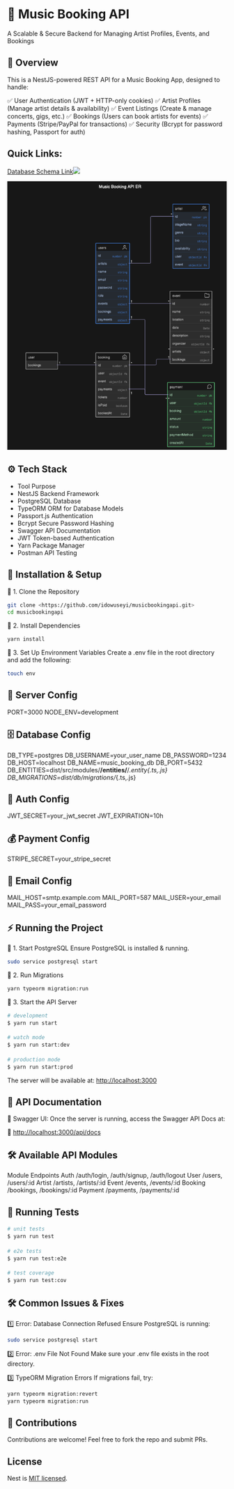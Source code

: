 # 🎵 Music Booking API

A Scalable & Secure Backend for Managing Artist Profiles, Events, and Bookings

## 📌 Overview

This is a NestJS-powered REST API for a Music Booking App, designed to handle:

✅ User Authentication (JWT + HTTP-only cookies)
✅ Artist Profiles (Manage artist details & availability)
✅ Event Listings (Create & manage concerts, gigs, etc.)
✅ Bookings (Users can book artists for events)
✅ Payments (Stripe/PayPal for transactions)
✅ Security (Bcrypt for password hashing, Passport for auth)

## Quick Links:

[Database Schema Link![](https://app.eraser.io/workspace/UDJp0kE4JfNzjG16FJeH/preview?elements=u1Rpi-JOF293VJmIw5a0kw&type=embed)](https://app.eraser.io/workspace/UDJp0kE4JfNzjG16FJeH?elements=u1Rpi-JOF293VJmIw5a0kw)

![Database Schema](<Screenshot from 2025-04-03 00-42-08.png>)

## ⚙️ Tech Stack

- Tool Purpose
- NestJS Backend Framework
- PostgreSQL Database
- TypeORM ORM for Database Models
- Passport.js Authentication
- Bcrypt Secure Password Hashing
- Swagger API Documentation
- JWT Token-based Authentication
- Yarn Package Manager
- Postman API Testing

## 🚀 Installation & Setup

🔹 1. Clone the Repository

```bash
git clone <https://github.com/idowuseyi/musicbookingapi.git>
cd musicbookingapi
```

🔹 2. Install Dependencies

```bash
yarn install
```

🔹 3. Set Up Environment Variables
Create a .env file in the root directory and add the following:

```bash
touch env
```

## 🚀 Server Config

PORT=3000
NODE_ENV=development

## 🗄️ Database Config

DB_TYPE=postgres
DB_USERNAME=your_user_name
DB_PASSWORD=1234
DB_HOST=localhost
DB_NAME=music_booking_db
DB_PORT=5432
DB_ENTITIES=dist/src/modules/**/entities/**/*.entity{.ts,.js}
DB_MIGRATIONS=dist/db/migrations/*{.ts,.js}

## 🔐 Auth Config

JWT_SECRET=your_jwt_secret
JWT_EXPIRATION=10h

## 💰 Payment Config

STRIPE_SECRET=your_stripe_secret

## 📧 Email Config

MAIL_HOST=smtp.example.com
MAIL_PORT=587
MAIL_USER=your_email
MAIL_PASS=your_email_password

## ⚡ Running the Project

🔹 1. Start PostgreSQL
Ensure PostgreSQL is installed & running.

```bash
sudo service postgresql start
```

🔹 2. Run Migrations

```bash
yarn typeorm migration:run
```

🔹 3. Start the API Server

```bash
# development
$ yarn run start

# watch mode
$ yarn run start:dev

# production mode
$ yarn run start:prod
```

The server will be available at: <http://localhost:3000>

## 📜 API Documentation

📌 Swagger UI:
Once the server is running, access the Swagger API Docs at:

🔗 <http://localhost:3000/api/docs>

## 🛠️ Available API Modules

Module Endpoints
Auth /auth/login, /auth/signup, /auth/logout
User /users, /users/:id
Artist /artists, /artists/:id
Event /events, /events/:id
Booking /bookings, /bookings/:id
Payment /payments, /payments/:id

## 🧪 Running Tests

```bash
# unit tests
$ yarn run test

# e2e tests
$ yarn run test:e2e

# test coverage
$ yarn run test:cov
```

## 🛠️ Common Issues & Fixes

1️⃣ Error: Database Connection Refused
Ensure PostgreSQL is running:

```bash
sudo service postgresql start
```

2️⃣ Error: .env File Not Found
Make sure your .env file exists in the root directory.

3️⃣ TypeORM Migration Errors
If migrations fail, try:

```bash
yarn typeorm migration:revert
yarn typeorm migration:run
```

## 📌 Contributions

Contributions are welcome! Feel free to fork the repo and submit PRs.

## License

Nest is [MIT licensed](LICENSE).
